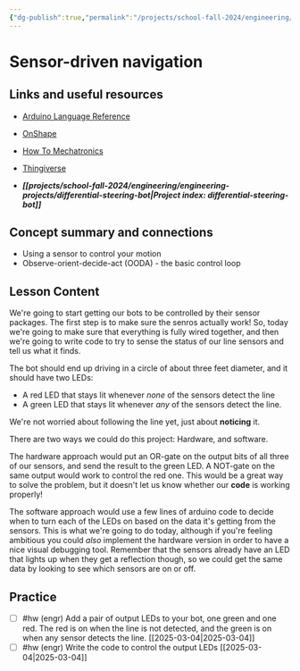 ```yaml
---
{"dg-publish":true,"permalink":"/projects/school-fall-2024/engineering/lessons/sensor-driven-navigation/"}
---
```



#  Sensor-driven navigation

## Links and useful resources 

- [Arduino Language Reference](https://docs.arduino.cc/language-reference/)
- [OnShape](https://cad.onshape.com)
- [How To Mechatronics](https://howtomechatronics.com)
- [Thingiverse](https://thingiverse.com)

 
- ***[[projects/school-fall-2024/engineering/engineering-projects/differential-steering-bot\|Project index: differential-steering-bot]]*** 

## Concept summary and connections


- Using a sensor to control your motion 
- Observe-orient-decide-act (OODA) - the basic control loop 

## Lesson Content

We're going to start getting our bots to be controlled by their sensor packages. The first step is to make sure the senros actually work! So, today we're going to make sure that everything is fully wired together, and then we're going to write code to try to sense the status of our line sensors and tell us what it finds.

The bot should end up driving in a circle of about three feet diameter, and it should have two LEDs:
- A red LED that stays lit whenever *none* of the sensors detect the line
- A green LED that stays lit whenever *any* of the sensors detect the line.

We're not worried about following the line yet, just about **noticing** it.

There are two ways we could do this project: Hardware, and software.

The hardware approach would put an OR-gate on the output bits of all three of our sensors, and send the result to the green LED. A NOT-gate on the same output would work to control the red one. This would be a great way to solve the problem, but it doesn't let us know whether our **code** is working properly!

The software approach would use a few lines of arduino code to decide when to turn each of the LEDs on based on the data it's getting from the sensors. This is what we're going to do today, although if you're feeling ambitious you could *also* implement the hardware version in order to have a nice visual debugging tool. Remember that the sensors already have an LED that lights up when they get a reflection though, so we could get the same data by looking to see which sensors are on or off.


## Practice


- [ ] #hw (engr) Add a pair of output LEDs to your bot, one green and one red. The red is on when the line is not detected, and the green is on when any sensor detects the line.  [[2025-03-04\|2025-03-04]]
- [ ] #hw (engr) Write the code to control the output LEDs  [[2025-03-04\|2025-03-04]]
